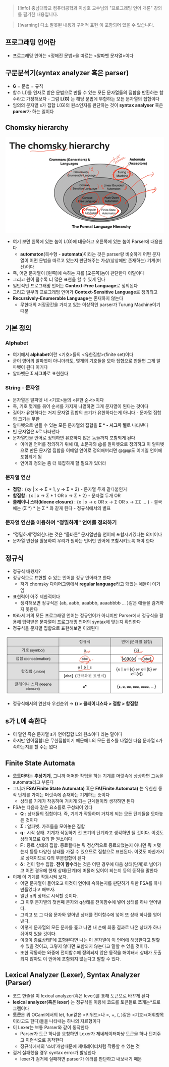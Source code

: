 > [!info] 충남대학교 컴퓨터공학과 이성호 교수님의 "프로그래밍 언어 개론" 강의를 필기한 내용입니다.

> [!warning] 다소 잘못된 내용과 구어적 표현 이 포함되어 있을 수 있습니다.

## 프로그래밍 언어란

- 프로그래밍 언어는 <정해진 문법>을 따르는 <알파벳 문자열>이다

## 구문분석기(syntax analyzer 혹은 parser)

- **G** = 문법 = 규칙
- 함수 L()를 인자로 받은 문법으로 만들 수 있는 모든 문자열들의 집합을 반환하는 함수라고 가정해보자 - 그럼 **L(G)** 는 해당 문법에 부합하는 모든 문자열의 집합이다
- 임의의 문자열 s가 집합 L(G)의 원소인지를 판단하는 것이 **syntax analyser** 혹은 **parser**가 하는 일이다

## Chomsky hierarchy

![%E1%84%8B%E1%85%B5%E1%84%85%E1%85%A9%E1%86%AB05%20-%20Lexical%20analyzer%20Lexer%20-%20%E1%84%8B%E1%85%A5%E1%84%92%E1%85%B1%E1%84%87%E1%85%AE%E1%86%AB%E1%84%89%E1%85%A5%E1%86%A8%E1%84%80%E1%85%B5%20ef663c688999412fa125ec95ddf9847d/image1.png](gardens/pl/originals/pl.spring.2021.cse.cnu.ac.kr/images/05_ef663c688999412fa125ec95ddf9847d/image1.png)

- 여기 보면 왼쪽에 있는 놈이 L(G)에 대응하고 오른쪽에 있는 놈이 Parser에 대응한다
	- **automaton**(복수형 - **automata**)이라는 것은 parser랑 비슷하게 어떤 문자열이 어떤 문법을 따르고 있는지 판단해주는 가상(상상에만 존재하는) 기계(머신)이다
- 즉, 어떤 문자열이 \[왼쪽\]에 속하는 지를 \[오른쪽\]놈이 판단한다 이말이다
- 그리고 원이 클수록 더 많은 표현을 할 수 있게 된다
- 일반적인 프로그래밍 언어는 **Context-Free Language**로 정의된다
- 그리고 일부의 프로그래밍 언어가 **Context-Sensitive Language**로 정의되고
- **Recursively-Enumerable Language**는 존재하지 않는다
	- 무한대의 저장공간을 가지고 있는 이상적인 parser가 Turung Machine이기 때문

## 기본 정의

### Alphabet

- 여기에서 **alphabet**이란 <기호>들의 <유한집합>(finite set)이다
- 굳이 영어의 알파벳이 아니더라도, 몇개의 기호들을 모아 집합으로 만들면 그게 알파벳이 된다 이거다
- 알파벳은 **Σ 시그마**로 표현한다

### String - 문자열

- 문자열은 알파벳 내 <기호>들의 <유한 순서>이다
- 즉, 기호 몇개를 묶어 순서를 가지게 나열하면 그게 문자열이 된다는 것이다
- 길이가 유한하다는 거지 문자열 집합의 크기가 유한하다는게 아니다 - 문자열 집합의 크기는 무한
- 알파벳으로 만들 수 있는 모든 문자열의 집합을 **Σ * - 시그마 별**로 나타낸다
- 빈 문자열은 **ε**로 나타낸다
- 문자열만을 언어로 정의하면 유효하지 않은 놈들까지 포함되게 된다
	- 이메일 언어를 정의하기 위해 대, 소문자와 @를 알파벳으로 정의하고 이 알파벳으로 만든 문자열 집합을 이메일 언어로 정의해버리면 @@@도 이메일 언어에 포함되게 됨
	- 언어의 정의는 좀 더 복잡하게 할 필요가 있더라

### 문자열 연산

- **접합** : {xy | x → Σ * 1, y → Σ * 2} - 문자열 두개 같다붙인거
- **합집합** : {x | x → Σ * 1 OR x → Σ * 2} - 문자열 두개 OR
- **클레이니 스타(kleene closure)** : {x | x → ε OR x → Σ OR x → ΣΣ … } - 결국에는 (Σ \*) * 는 Σ * 와 같게 된다 - 정규식에서의 별표

### 문자열 연산을 이용하여 “정밀하게” 언어를 정의하기

- “정밀하게”정의한다는 것은 “올바른” 문자열만을 언어에 포함시키겠다는 의미이다
- 문자열 연산을 활용하여 우리가 원하는 언어만 언어에 포함시키도록 해야 한다

## 정규식

- 정규식 배웠제?
- 정규식으로 표현할 수 있는 언어를 정규 언어라고 한다
	- 저기 chomsky 다이어그램에서 **regular language**라고 돼있는 애들이 이거임
- 표현력이 아주 제한적이다
	- 생각해보면 정규식은 {ab, aabb, aaabbb, aaaabbbb … }같은 애들을 검거하지 못한다
- 따라서 거의 모든 프로그래밍 언어는 정규언어가 아니지만 Parser에서 정규식을 활용해 입력받은 문자열이 프로그래밍 언어의 syntax에 맞는지 확인한다
- 정규식을 문자열 집합으로 표현해보면 이래된다

![%E1%84%8B%E1%85%B5%E1%84%85%E1%85%A9%E1%86%AB05%20-%20Lexical%20analyzer%20Lexer%20-%20%E1%84%8B%E1%85%A5%E1%84%92%E1%85%B1%E1%84%87%E1%85%AE%E1%86%AB%E1%84%89%E1%85%A5%E1%86%A8%E1%84%80%E1%85%B5%20ef663c688999412fa125ec95ddf9847d/image2.png](gardens/pl/originals/pl.spring.2021.cse.cnu.ac.kr/images/05_ef663c688999412fa125ec95ddf9847d/image2.png)

- 정규식에서의 연산자 우선순위 → **() > 클레이니스타 > 접합 > 합집합**

## s가 L에 속한다

- 이 말인 즉슨 문자열 s가 언어집합 L의 원소이다 라는 말이다
- 하지만 언어집합L은 무한집합이기 때문에 L의 모든 원소를 나열한 다음 문자열 s가 속하는지를 할 수는 없다

## Finite State Automata

- **오토마타**는 **추상기계**, 그니까 어떠한 작업을 하는 기계를 머릿속에 상상하면 그놈을 automata라고 부른다
- 그니까 **FSA(Finite State Automata)** 혹은 **FA(Finite Automata)** 는 유한한 동작 단계를 가지는 머릿속에 존재하는 기계하는 뜻이다
	- 상태를 기계가 작동하며 거치게 되는 단계들이라 생각하면 된다
- FSA는 다음과 같은 요소들로 구성되어 있다
	- **Q** : 상태들의 집합이다. 즉, 기계가 작동하며 거치게 되는 모든 단계들을 모아놓은 것이다
	- **Σ** : 알파벳. 가호들을 모아놓은 집합
	- **q** : 시작 상태. 기계가 작동하기 전 초기의 단계라고 생각하면 될 것이다. 이것도 상태이므로 Q의 한 원소이다
	- **F** : 종료 상태의 집합. 종료될때는 뭐 정상적으로 종료되었는지 아니면 뭐 ㅈ됐는지 등등 다양한 상태를 가질 수 있으므로 집합으로 표현된다. 이것도 마찬가지로 상채이므로 Q의 부분집합이 된다
	- **δ** : 전이 함수 집합. **전이 함수**라는 것은 어떤 경우에 다음 상태(단계)로 넘어가고 어떤 경우에 현재 상태(단계)에 머물러 있어야 되는지 등의 동작을 말한다
- 이제 이 기계를 작동시켜 보자.
	- 어떤 문자열이 들어오고 이것이 언어에 속하는지를 판단하기 위한 FSA를 하나 만들었다고 해보자.
	- 일단 q의 상태로 시작할 것이다.
	- 그 이후 문자열의 첫번째 문자와 q상태를 전이함수에 넣어 상태를 하나 얻어낸다.
	- 그리고 또 그 다음 문자와 얻어낸 상태를 전이함수에 넣어 또 상태 하나를 얻어낸다.
	- 이렇게 문자열의 모든 문자를 훑고 나면 내 손에 최종 결과로 나온 상태가 하나 쥐어져 있을 것이다.
	- 이것이 종료상태F에 포함된다면 나는 이 문자열이 이 언어에 해당한다고 말할 수 있을 것이고, 그렇지 않다면 포함되지 않는다고 말할 수 있을 것이다.
	- 또한 작동하는 와중에 전이함수에 정의되지 않은 동작을 해야돼서 상태가 도출되지 않아도 이 언어에 포함되지 않는다고 말할 수 있다.

## Lexical Analyzer (Lexer), Syntax Analyzer (Parser)

- 코드 한줄을 이 lexical analyzer(혹은 lever)를 통해 토큰으로 바꾸게 된다
- **lexical analyzer(혹은 lexer)** 는 정규식을 이용해 코드를 토큰들로 쪼개는*프로그램이다
- **토큰**은 뭐 OCaml에서의 let, fun같은 <키워드>나 =, +, (, )같은 <기호>(어휘항목이라고도 한다)들을 나타내는 하나의 자료형이다
- 이 Lexer는 보통 Parser와 같이 동작한다
	- Parser가 토큰 하나를 요청하면 Lexer가 제네레이터마냥 토큰을 하나 던져주고 이런식으로 동작한다
	- 정규식에서의 ‘소비’개념때문에 제네레이터처럼 작동할 수 있는 것
- 검거 실패했을 경우 syntax error가 발생한다
	- lexer가 검거에 실패하면 parser가 에러를 판단하고 내보내기 때문